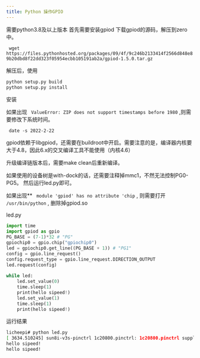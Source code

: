 ```yaml
---
title: Python 操作GPIO
---
```

需要python3.8及以上版本
首先需要安装gpiod
下载gpiod的源码，解压到zero中。

` wget https://files.pythonhosted.org/packages/09/4f/9c246b2133414f2566d848e89b20dbd8f22dd323f05954ecbb105191ab2a/gpiod-1.5.0.tar.gz`


解压后，使用

```bash
python setup.py build
python setup.py install
```
安装

如果出现 ` ValueError: ZIP does not support timestamps before 1980` ,则需要修改下系统时间。

` date -s 2022-2-22`

gpiod依赖于libgpiod，还需要在buildroot中开启。需要注意的是，编译器内核要大于4.8，因此6.x的交叉编译工具不能使用（内核4.6）

升级编译链版本后，需要make clean后重新编译。

如果使用的设备树是with-dock的话，还需要注释掉mmc1，不然无法控制PG0-PG5。
然后运行led.py即可。

如果出现** ` module 'gpiod' has no attribute 'chip` , 则需要打开 `/usr/bin/python` , 删除掉gpiod.so

led.py

```python
import time
import gpiod as gpio
PG_BASE = (7-1)*32 # "PG"
gpiochip0 = gpio.chip("gpiochip0")
led = gpiochip0.get_line((PG_BASE + 1)) # "PG1"
config = gpio.line_request()
config.request_type = gpio.line_request.DIRECTION_OUTPUT
led.request(config)
 
while led:
    led.set_value(0)
    time.sleep(1)
    print(hello sipeed!)
    led.set_value(1)
    time.sleep(1)
    print(hello sipeed!)
```
运行结果
```bash
licheepi# python led.py
[ 3634.510245] sun8i-v3s-pinctrl 1c20800.pinctrl: 1c20800.pinctrl supply vcc-pg not found, using dummy regulator
hello sipeed!
hello sipeed!
```
